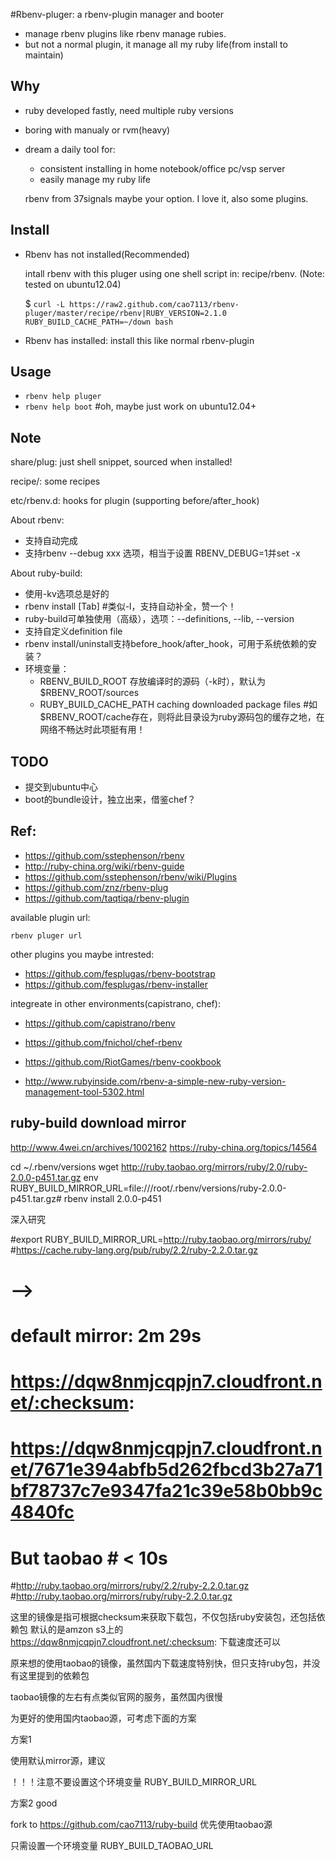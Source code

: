 #Rbenv-pluger: a rbenv-plugin manager and booter

* manage rbenv plugins like rbenv manage rubies.
* but not a normal plugin, it manage all my ruby life(from install to maintain) 

## Why

* ruby developed fastly, need multiple ruby versions
* boring with manualy or rvm(heavy)
* dream a daily tool for: 
  * consistent installing in home notebook/office pc/vsp server
  * easily manage my ruby life

  rbenv from 37signals maybe your option. I love it, also some plugins.

## Install

* Rbenv has not installed(Recommended)

  intall rbenv with this pluger using one shell script in: recipe/rbenv. (Note: tested on ubuntu12.04)

  $ `curl -L https://raw2.github.com/cao7113/rbenv-pluger/master/recipe/rbenv|RUBY_VERSION=2.1.0 RUBY_BUILD_CACHE_PATH=~/down bash`

* Rbenv has installed: install this like normal rbenv-plugin

## Usage

* `rbenv help pluger`
* `rbenv help boot` #oh, maybe just work on ubuntu12.04+

## Note

  share/plug:  just shell snippet, sourced when installed!

  recipe/:     some recipes

  etc/rbenv.d: hooks for plugin (supporting before/after_hook)

About rbenv:

  * 支持自动完成
  * 支持rbenv --debug xxx 选项，相当于设置 RBENV_DEBUG=1并set -x

About ruby-build:

  * 使用-kv选项总是好的
  * rbenv install [Tab] #类似-l，支持自动补全，赞一个！
  * ruby-build可单独使用（高级），选项：--definitions, --lib, --version
  * 支持自定义definition file
  * rbenv install/uninstall支持before_hook/after_hook，可用于系统依赖的安装？
  * 环境变量：
    * RBENV_BUILD_ROOT 存放编译时的源码（-k时），默认为$RBENV_ROOT/sources
    * RUBY_BUILD_CACHE_PATH caching downloaded package files #如$RBENV_ROOT/cache存在，则将此目录设为ruby源码包的缓存之地，在网络不畅达时此项挺有用！

## TODO

* 提交到ubuntu中心
* boot的bundle设计，独立出来，借鉴chef？

## Ref:

* https://github.com/sstephenson/rbenv
* http://ruby-china.org/wiki/rbenv-guide
* https://github.com/sstephenson/rbenv/wiki/Plugins
* https://github.com/znz/rbenv-plug
* https://github.com/taqtiqa/rbenv-plugin

available plugin url: 

  `rbenv pluger url`

other plugins you maybe intrested:

* https://github.com/fesplugas/rbenv-bootstrap
* https://github.com/fesplugas/rbenv-installer

integreate in other environments(capistrano, chef): 

* https://github.com/capistrano/rbenv
* https://github.com/fnichol/chef-rbenv
* https://github.com/RiotGames/rbenv-cookbook

* http://www.rubyinside.com/rbenv-a-simple-new-ruby-version-management-tool-5302.html

## ruby-build download mirror
http://www.4wei.cn/archives/1002162
https://ruby-china.org/topics/14564

cd ~/.rbenv/versions
wget http://ruby.taobao.org/mirrors/ruby/2.0/ruby-2.0.0-p451.tar.gz
env RUBY_BUILD_MIRROR_URL=file:///root/.rbenv/versions/ruby-2.0.0-p451.tar.gz# rbenv install 2.0.0-p451

深入研究

#export RUBY_BUILD_MIRROR_URL=http://ruby.taobao.org/mirrors/ruby/ 
#https://cache.ruby-lang.org/pub/ruby/2.2/ruby-2.2.0.tar.gz
# -->
# default mirror: 2m 29s
# https://dqw8nmjcqpjn7.cloudfront.net/:checksum:
# https://dqw8nmjcqpjn7.cloudfront.net/7671e394abfb5d262fbcd3b27a71bf78737c7e9347fa21c39e58b0bb9c4840fc
# But taobao # < 10s
#http://ruby.taobao.org/mirrors/ruby/2.2/ruby-2.2.0.tar.gz
#http://ruby.taobao.org/mirrors/ruby/ruby-2.2.0.tar.gz

这里的镜像是指可根据checksum来获取下载包，不仅包括ruby安装包，还包括依赖包
默认的是amzon s3上的 https://dqw8nmjcqpjn7.cloudfront.net/:checksum:
下载速度还可以

原来想的使用taobao的镜像，虽然国内下载速度特别快，但只支持ruby包，并没有这里提到的依赖包

taobao镜像的左右有点类似官网的服务，虽然国内很慢

为更好的使用国内taobao源，可考虑下面的方案

方案1

  使用默认mirror源，建议

  ！！！注意不要设置这个环境变量 RUBY_BUILD_MIRROR_URL

方案2 good
  
  fork to https://github.com/cao7113/ruby-build 优先使用taobao源

  只需设置一个环境变量 RUBY_BUILD_TAOBAO_URL
